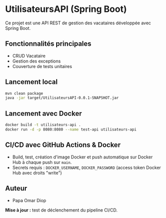 # UtilisateursAPI (Spring Boot)

Ce projet est une API REST de gestion des vacataires développée avec Spring Boot.

## Fonctionnalités principales
- CRUD Vacataire
- Gestion des exceptions
- Couverture de tests unitaires

## Lancement local
```sh
mvn clean package
java -jar target/UtilisateursAPI-0.0.1-SNAPSHOT.jar
```

## Lancement avec Docker
```sh
docker build -t utilisateurs-api .
docker run -d -p 8080:8080 --name test-api utilisateurs-api
```

## CI/CD avec GitHub Actions & Docker
- Build, test, création d'image Docker et push automatique sur Docker Hub à chaque push sur `main`.
- Secrets requis : `DOCKER_USERNAME`, `DOCKER_PASSWORD` (access token Docker Hub avec droits "write")

## Auteur
- Papa Omar Diop

**Mise à jour :** test de déclenchement du pipeline CI/CD.
